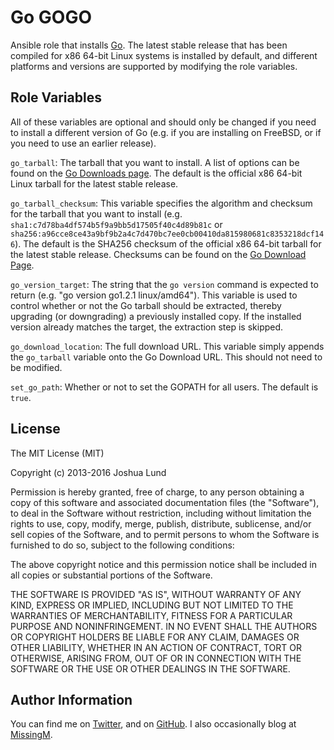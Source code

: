 Go
GOGO
========

Ansible role that installs [Go](https://golang.org/). The latest stable release that has been compiled for x86 64-bit Linux systems is installed by default, and different platforms and versions are supported by modifying the role variables.

Role Variables
--------------

All of these variables are optional and should only be changed if you need to install a different version of Go (e.g. if you are installing on FreeBSD, or if you need to use an earlier release).

`go_tarball`: The tarball that you want to install. A list of options can be found on the [Go Downloads page](https://golang.org/dl/). The default is the official x86 64-bit Linux tarball for the latest stable release.

`go_tarball_checksum`: This variable specifies the algorithm and checksum for the tarball that you want to install (e.g. `sha1:c7d78ba4df574b5f9a9bb5d17505f40c4d89b81c` or `sha256:a96cce8ce43a9bf9b2a4c7d470bc7ee0cb00410da815980681c8353218dcf146`). The default is the SHA256 checksum of the official x86 64-bit tarball for the latest stable release. Checksums can be found on the [Go Download Page](https://golang.org/dl/).

`go_version_target`: The string that the `go version` command is expected to return (e.g. "go version go1.2.1 linux/amd64"). This variable is used to control whether or not the Go tarball should be extracted, thereby upgrading (or downgrading) a previously installed copy. If the installed version already matches the target, the extraction step is skipped.

`go_download_location`: The full download URL. This variable simply appends the `go_tarball` variable onto the Go Download URL. This should not need to be modified.

`set_go_path`: Whether or not to set the GOPATH for all users. The default is `true`.

License
-------

The MIT License (MIT)

Copyright (c) 2013-2016 Joshua Lund

Permission is hereby granted, free of charge, to any person obtaining a copy of this software and associated documentation files (the "Software"), to deal in the Software without restriction, including without limitation the rights to use, copy, modify, merge, publish, distribute, sublicense, and/or sell copies of the Software, and to permit persons to whom the Software is furnished to do so, subject to the following conditions:

The above copyright notice and this permission notice shall be included in all copies or substantial portions of the Software.

THE SOFTWARE IS PROVIDED "AS IS", WITHOUT WARRANTY OF ANY KIND, EXPRESS OR IMPLIED, INCLUDING BUT NOT LIMITED TO THE WARRANTIES OF MERCHANTABILITY, FITNESS FOR A PARTICULAR PURPOSE AND NONINFRINGEMENT. IN NO EVENT SHALL THE AUTHORS OR COPYRIGHT HOLDERS BE LIABLE FOR ANY CLAIM, DAMAGES OR OTHER LIABILITY, WHETHER IN AN ACTION OF CONTRACT, TORT OR OTHERWISE, ARISING FROM, OUT OF OR IN CONNECTION WITH THE SOFTWARE OR THE USE OR OTHER DEALINGS IN THE SOFTWARE.

Author Information
------------------

You can find me on [Twitter](https://twitter.com/joshualund), and on [GitHub](https://github.com/jlund/). I also occasionally blog at [MissingM](https://missingm.co).
